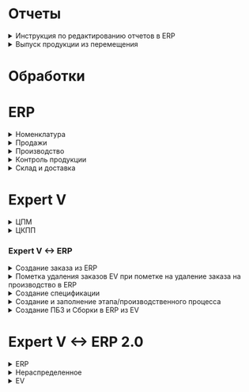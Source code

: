 
# Отчеты
<details>
  <summary>Инструкция по редактированию отчетов в ERP</summary>
  
[Инструкция по редактированию отчетов в ERP](Инструкции/ERP/Инструкция%20по%20редактированию%20отчетов%20ЕРП.pdf)
  
</details>
<details>
  <summary>Выпуск продукции из перемещения</summary>
  
[Описание](Отчеты/Выпуск%20продукции%20из%20перемещения.md)
  
</details>

# Обработки
# ERP
<details>
  <summary>Номенклатура</summary>

  [Разбитие номенклатуры на составляющие](ERP/Расширения/ГенерацияНоменклатуры/ОбщиеМодули/ПолучитьДанныеИзНоменклатуры.md)    

</details>
<details>  
  <summary>Продажи</summary>

  <details>
  <summary>Заказы клиентов</summary>
    
[Проверка стоимости позиций заказа клиента при печати спецификации](ERP/Расширения/ВсёВОдном/ЗаказКлиента.ФормаДокумента.md#функция-проверкацены)   
[Приведение к Цене за км](ERP/Расширения/ВсёВОдном/ЗаказКлиента.ФормаДокумента.md#процедура-всеводномзапретпесчетаценприизменениипослеэлемент)  
</details>
</details>
<details>  
  <summary>Производство</summary>

  <details>
  <summary>Заказы на производство</summary>
    
[Добавление IDZak в заказ клиента](ERP/Расширения/ВсёВОдном/ЗаказНаПроизводство.МодульОбъект.md)  
</details>
<details>
  <summary>Паспорта КПП</summary>
    
[Создание контроля веса](ERP/Расширения/СертификатыНаКабель)  
</details>
<details>
  <summary>Контроль веса КПП</summary>
</details>
</details>

<details>
  <summary>Контроль продукции</summary>

  <details>
  <summary>Контроль продукции</summary>
    
  [Нахождение по IDZak длинны намотки в КП](ERP/Расширения/КонтрольПродукции/КП.МодульОбъекта.md)
  
</details>
</details>

<details>
  <summary>Склад и доставка</summary>
  <details>
    <summary>ОИТС</summary>
    <details>
      <summary>Документы</summary>
      <details>
        <summary>ВнутреннееПотребление</summary>
        
  [Модуль объекта](ERP/Расширения/ОИТС/Документы/ВнутреннееПотребление/МодульОбъекта.md) 
  
  [Форма документа](ERP/Расширения/ОИТС/Документы/ВнутреннееПотребление/ФормаДокумента.md)    
      </details>
      <details>
        <summary>ПрочееОприходованиеТоваров</summary>

  [Модуль объекта](ERP/Расширения/ОИТС/Документы/ПрочееОприходованиеТоваров/МодульОбъекта.md)
  
  [Форма документа](ERP/Расширения/ОИТС/Документы/ПрочееОприходованиеТоваров/ФормаДокумента.md)
      </details>
      <details>
        <summary>УчетОтработанныхРанееТМЦ</summary>

  [Форма](ERP/Расширения/ОИТС/Документы/УчетОтработанныхРанееТМЦ/Форма.md)
  
  [Форма документа](ERP/Расширения/ОИТС/Документы/УчетОтработанныхРанееТМЦ/ФормаДокумента.md)
  
  [Форма cписка](ERP/Расширения/ОИТС/Документы/УчетОтработанныхРанееТМЦ/ФормаСписка.md)
      </details>
  [Перемещение товаров/Модуль объекта](ERP/Расширения/ОИТС/Документы/ПеремещениеТоваров.МодульОбъекта.md)
  
  [Сборка товаров/Модуль объекта](ERP/Расширения/ОИТС/Документы/СборкаТоваров.МодульОбъекта.md)
    </details>
  </details>
</details>

# Expert V
<details>
  <summary>ЦПМ</summary>

  ## ШиныЦПМ
  
  ## НомерКристализатора

  ## ЦПМ Фильера

  ## Номенклатура оборудований ЦПМ
  
  ## Номенклатура оборудований ЦПМ

  ## Признак сырья
  <details>
  <summary> ЦПМ документ (выработка) </summary> 
   
  [Заполнение Сменного задания](EV/ЦПМДокумент.ФормаЭлемента.md)
  </details>

  ## Оптимальное размещение продукции ЦПМ
  <details>
    
  [Сгруппированные заказы склад](EV/СгруппированныеЗаказыСклад)
  
  [Сменное задание упаковки шин](EV/СменноеЗаданиеУпаковкиШин)
  </details>
    
</details>


<details>
  <summary>ЦКПП</summary>
  <details>
  <summary> Сгруппированные заказы </summary> 

  [Актуализация Сгруппированных заказов с Excel](EV/Сгруппированные%20заказы/ФормаСписка.СинхронизацияСExcel.md)
         
  </details>  
  
  <details>
  <summary> Шахтная Производительность оборудования </summary> 

  [Шахтная Производительность оборудования](EV/Общие%20Модули/РасчетПроизводительностиОборудований.md?plain=1#L1)
 
  [КодФуРасМат](EV/Общие%20Модули/Формирование%20рабочих%20массивов.md?plain=1#L483)
         
  </details>  
</details>
  
  
  
  </details> 

  </details> 

### Expert V <-> ERP
<details>
  <summary>Создание заказа из ERP</summary>
  
  [Отправка заказа из ERP](ERP/Расширения/ВсёВОдном/ЗаказНаПроизводство.МодульОбъект.md?plain=1#L9)
  
  [Принятие заказов в EV](EV/HTTP-сервисы/Заказы.md?plain=1#L1)
     
  [Создание документа в EV](EV/Общие%20Модули/Формирование%20рабочих%20массивов.md?plain=1#L1)

</details>

<details>
  <summary>Пометка удаления заказов EV при пометке на удаление заказа на производство в ERP</summary>
  
  [Запрос на удаление из ERP](ERP/Расширения/ВсёВОдном/ЗаказНаПроизводство.МодульОбъект.md?plain=1#L33)

  [Пометка на удаление в EV](EV/HTTP-сервисы/ЗаменаСтрокЗаказов.md?plain=1#L58)
  
</details>

<details>
  <summary> Создание спецификации </summary>
  
  [Создание спецификации в ERP](/ERP/Расширения/СпецификацияРасширение/Ресурсная%20спецификация/Форма%20элемента.md?plain=1#L1)
  
  [Запросы на заполнение из ERP (Факт)](ERP/Расширения/СпецификацияРасширение/Заказ%20на%20производство%20.%20Форма%20документа.md?plain=1#L22)
  
  [Запросы на заполнение из ERP (Эталон)](/ERP/Расширения/СпецификацияРасширение/Ресурсная%20спецификация/Форма%20элемента.md?plain=1#L54)
  

</details>

<details>
  <summary> Создание и заполнение этапа/производственного процесса </summary>
  
  Этап = Производственный процесс
  
  [Создание первого этапа](ERP/Расширения/СпецификацияРасширение/Ресурсная%20спецификация/Форма%20элемента.md?plain=1#L297)
  
  [Создание второго этапа](ERP/Расширения/СпецификацияРасширение/Ресурсная%20спецификация/Форма%20элемента.md?plain=1#L332)
  

</details>

<details>
  <summary> Создание ПБЗ и Сборки в ERP из EV </summary>
  

  [Создание ПБЗ и Сборки в ERP](ERP/HTTP-сервисы/Всё%20в%20одном.auto_pbz.md?plain=1#L49)
  
  [Запрос на создание ПБЗ и Сборки из EV](EV/Общие%20Модули/Ерп%20обмен.md?plain=#L11)
  

</details>


# Expert V <-> ERP 2.0
<details> <summary>ERP</summary>
  
<details> <summary>ЗК</summary>
 
  [Запись IDZAKAZA в ЗК ERP](ERP/Расширения/IDZAK/Документы/ЗаказКлиента/Модуль.md?plain=1#L2)
  
  [Обработка добавления/копирования строк в ЗК ERP](ERP/Расширения/IDZAK/Документы/ЗаказКлиента/ФормаДокумента.md?plain=1#L2-L10)
</details>
<details> <summary>ПБЗ</summary> 

  [Внесение IDZAKAZA в ПБЗ ERP](  ERP/Расширения/IDZAK/Документы/ПроизводствоБезЗаказа/Модуль.md?plain=1#L12)
  
  [Проверка-Отправка продукции ПБЗ ERP в EV](  ERP/Расширения/IDZAK/Документы/ПроизводствоБезЗаказа/Модуль.md?plain=1#L25)

  [Создание пустой спецификации в ПБЗ ERP](  ERP/Расширения/IDZAK/Документы/ПроизводствоБезЗаказа/Модуль.md?plain=1#L31)

  [Заполнение спецификации в ПБЗ ERP](  ERP/Расширения/IDZAK/Документы/ПроизводствоБезЗаказа/Модуль.md?plain=1#L33C9-L42C11)

  [Создание сборки-разборки "Дробленый ПВХ" в ПБЗ ERP](  ERP/Расширения/IDZAK/Документы/ПроизводствоБезЗаказа/Модуль.md?plain=1#L48C6-L55C18)
  
  [Вторая запись ПБЗ ERP](ERP/Расширения/IDZAK/Документы/ПроизводствоБезЗаказа/ФормаДокумента.md?plain=1#L24)
 
  
  
  <details> <summary>ПБЗ</summary>
    
  </details>

</details>

                 
<details> <summary>ЗНП</summary>
            
  
  [Запись IDZAKAZA в ЗНП ERP](ERP/Расширения/IDZAK/ОбщиеФормы/СозданиеНаОснованииУточнениеЗаказываемогоКоличества.md?plain=1#L2)

  При Проверке происходит проверка позиций и снятие у них галок в регистре IDZAKAZA, если галки нет тогда позиция попадает в ТЗ для отправки
  
  [Проверка-Отправка продукции ЗНП ERP в EV](ERP/Расширения/IDZAK/Документы/ЗаказНаПроизводство2_2/Модуль.md?plain=1#L34)

<details> <summary>Запреты форм</summary>
              
  [Запрет на копирование ЗНП ERP](ERP/Расширения/IDZAK/Документы/ЗаказНаПроизводство2_2/ФормаСписка.md?plain=1#L1)
  
  [Запреты формы элемента ЗНП ERP](ERP/Расширения/IDZAK/Документы/ЗаказНаПроизводство2_2/ФормаЭлемента.md)
  Пометка удаления на заказе = пометка удаления в ЕВ на заказе
  
  [Пометка удаления ЗНП ERP в EV](ERP/Расширения/IDZAK/Документы/ЗаказНаПроизводство2_2/Модуль.md?plain=1#L56)

               
</details>             
</details>
</details>

<details> <summary>Нераспределенное</summary>
IDZak в заказе клиента или производстве без заказа ERP, тип число, формат: номер записи с такой номенклатурой - ХХ, год - ХХХ, номер счета - ХХХХХХ, номер куска в Expert V - ХХХ, порядковый номер - ХХХХХХ. 10 024 000001 001 000001 

[Создание IDZAKAZA в ERP](ERP/Расширения/IDZAK/ОбщийМодуль/ОбщийМодульИДЗАКИ.md?plain=1#L1)

Добавляет +1 в первую цифру к ИДЗАКАЗА, больше 9 не идёт

[Добавить строку разбиением в ERP](ERP/Расширения/IDZAK/ОбщийМодуль/РаботаСТабличнымиЧастямиКлиент.md)

Создает пустую спецуху в разработке, с Нашим ИДЗАКОМ,НОМЕНКЛАТУРОЙ,ДАТОЙ ДЕЙСТВИЯ

[Создание пустой спецификации ERP](ERP/Расширения/Спецификация/Общий%20модуль/РаботаСоСпецификацией.md?plain=1#L2)

</details>


  </details>

<details> <summary> EV</summary>
  
[Пометка на удаление заказов из ЕРП](EV/HTTP-сервисы/ПометитьНаУдалениеЗаказыНаПроизв.md?plain=1#L2)
  
[Создание заказов из ЕРП](EV/HTTP-сервисы/СозданиеДокументовИзERP.md?plain=1#L8)

[Отправка спецификации в ЕРП](EV//Общие%20Модули/Ерп%20обмен.md?plain=1#L151)
</details>
    
      



